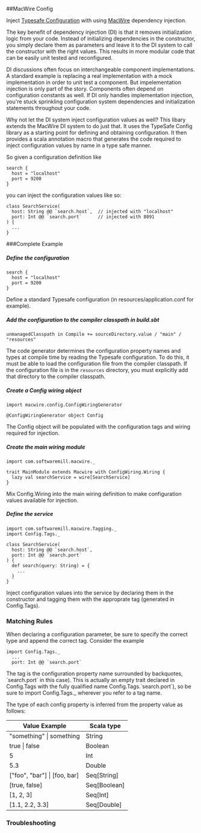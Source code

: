 ##MacWire Config

Inject [Typesafe Configuration](https://github.com/typesafehub/config) with using [MacWire](https://github.com/adamw/macwire) dependency injection.

The key benefit of dependency injection (DI) is that it removes initialization logic from your code. Instead of initializing dependencies in the constructor, you simply declare them as parameters and leave it to the DI system to call the constructor with the right values. This results in more modular code that can be easily unit tested and reconfigured. 

DI discussions often focus on interchangeable component implementations. A standard example is replacing a real implementation with a mock implementation in order to unit test a component. But impelementation injection is only part of the story.  Components often depend on configuration constants as well.  If DI only handles implementation injection, you're stuck sprinkling configuration system dependencies and initialization statements throughout your code.  

Why not let the DI system inject configuration values as well?  This libary extends the MacWire DI system to do just that.  It uses the TypeSafe Config library as a starting point for defining and obtaining configuration.  It then provides a scala annotation macro that generates the code required to inject configuration values by name in a type safe manner. 

So given a configuration definition like

```
search {
  host = "localhost"
  port = 9200
}
```

you can inject the configuration values like so:

```
class SearchService(
  host: String @@ `search.host`,  // injected with "localhost"
  port: Int @@ `search.port`      // injected with 8091
) {
  ...
}
```
###Complete  Example
##### Define the configuration
```
search {
  host = "localhost"
  port = 9200
}
```
Define a standard Typesafe configuration (in resources/application.conf for example).  

##### Add the configuration to the compiler classpath in build.sbt
```
unmanagedClasspath in Compile += sourceDirectory.value / "main" / "resources"
```
The code generator determines the configuration property names and types at compile time by reading the Typesafe configuration.  To do this, it must be able to load the configuration file from the compiler classpath.  If the configuration file is in the `resources` directory, you must explicitly add that directory to the compiler classpath.   

##### Create a Config wiring object
```
import macwire.config.ConfigWiringGenerator

@ConfigWiringGenerator object Config
```
The Config object will be populated with the configuration tags and wiring required for injection.

##### Create the main wiring module
```
import com.softwaremill.macwire._

trait MainModule extends Macwire with ConfigWiring.Wiring {
  lazy val searchService = wire[SearchService]
}
```
Mix Config.Wiring into the main wiring definition to make configuration values available for injection.

##### Define the service
```
import com.softwaremill.macwire.Tagging._
import Config.Tags._

class SearchService(
  host: String @@ `search.host`,
  port: Int @@ `search.port`
) {
  def search(query: String) = {
    ...
  }
}

```
Inject configuration values into the service by declaring them in the constructor and tagging them with the 
approprate tag (generated in Config.Tags).

### Matching Rules

When declaring a configuration parameter, be sure to specify the correct type and append the correct tag.  Consider the example 

```
import Config.Tags._
  ...
  port: Int @@ `search.port`
```

The tag is the configuration property name surrounded by backquotes, \`search.port\` in this case).  This is actually an empty trait declared in Config.Tags with the fully qualified name Config.Tags.\`search.port\`), so be sure to import Config.Tags._ wherever you refer to a tag name. 

The type of each config property is inferred from the property value as follows:

 Value Example | Scala type 
---------------|------------
"something" \| something | String     
true \| false  | Boolean    
5              | Int        
5.3            | Double     
["foo", "bar"] \| [foo, bar] | Seq[String]
[true, false]  | Seq[Boolean]
[1, 2, 3]      | Seq[Int]
[1.1, 2.2, 3.3] | Seq[Double]

### Troubleshooting
#### 
